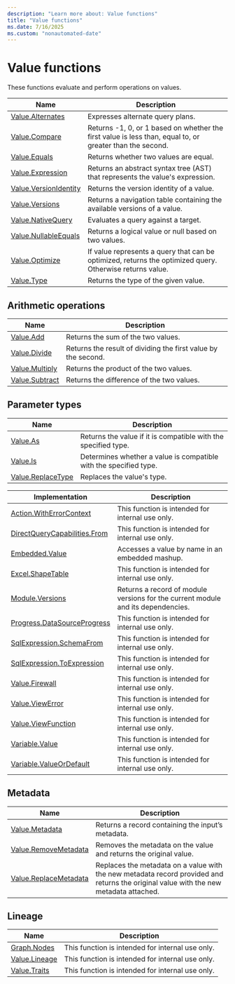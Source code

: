 ```yaml
---
description: "Learn more about: Value functions"
title: "Value functions"
ms.date: 7/16/2025
ms.custom: "nonautomated-date"
---
```

# Value functions

These functions evaluate and perform operations on values.

|Name|Description|
|------------|---------------|
|[Value.Alternates](value-alternates.md)|Expresses alternate query plans.|
|[Value.Compare](value-compare.md)|Returns -1, 0, or 1 based on whether the first value is less than, equal to, or greater than the second.|
|[Value.Equals](value-equals.md)|Returns whether two values are equal.|
|[Value.Expression](value-expression.md)|Returns an abstract syntax tree (AST) that represents the value's expression.|
|[Value.VersionIdentity](value-versionidentity.md)|Returns the version identity of a value.|
|[Value.Versions](value-versions.md)|Returns a navigation table containing the available versions of a value.|
|[Value.NativeQuery](value-nativequery.md) | Evaluates a query against a target.|
|[Value.NullableEquals](value-nullableequals.md)|Returns a logical value or null based on two values.|
|[Value.Optimize](value-optimize.md)|If value represents a query that can be optimized, returns the optimized query. Otherwise returns value.|
|[Value.Type](value-type.md) | Returns the type of the given value.|

## Arithmetic operations

|Name|Description|
|------------|---------------|
|[Value.Add](value-add.md)|Returns the sum of the two values.|
|[Value.Divide](value-divide.md)|Returns the result of dividing the first value by the second.|
|[Value.Multiply](value-multiply.md)|Returns the product of the two values.|
|[Value.Subtract](value-subtract.md)|Returns the difference of the two values.|

## Parameter types

|Name|Description|
|--------|---------------|
|[Value.As](value-as.md)|Returns the value if it is compatible with the specified type.|
|[Value.Is](value-is.md)|Determines whether a value is compatible with the specified type.|
|[Value.ReplaceType](value-replacetype.md)|Replaces the value's type.|

|Implementation | Description |
|-------------- | ----------- |
|[Action.WithErrorContext](action-witherrorcontext.md) | This function is intended for internal use only.|
|[DirectQueryCapabilities.From](directquerycapabilities-from.md) | This function is intended for internal use only.|
|[Embedded.Value](embedded-value.md) | Accesses a value by name in an embedded mashup.|
|[Excel.ShapeTable](excel-shapetable.md) | This function is intended for internal use only.|
|[Module.Versions](module-versions.md) | Returns a record of module versions for the current module and its dependencies.|
|[Progress.DataSourceProgress](progress-datasourceprogress.md) | This function is intended for internal use only. |
|[SqlExpression.SchemaFrom](sqlexpression-schemafrom.md) | This function is intended for internal use only.|
|[SqlExpression.ToExpression](sqlexpression-toexpression.md) | This function is intended for internal use only.|
|[Value.Firewall](value-firewall.md) | This function is intended for internal use only.|
|[Value.ViewError](value-viewerror.md) | This function is intended for internal use only.|
|[Value.ViewFunction](value-viewfunction.md) | This function is intended for internal use only.|
|[Variable.Value](variable-value.md) | This function is intended for internal use only.|
|[Variable.ValueOrDefault](variable-valueordefault.md) | This function is intended for internal use only.|

## Metadata

|Name|Description|
|------------|---------------|
|[Value.Metadata](value-metadata.md)|Returns a record containing the input’s metadata.|
|[Value.RemoveMetadata](value-removemetadata.md)|Removes the metadata on the value and returns the original value.|
|[Value.ReplaceMetadata](value-replacemetadata.md)|Replaces the metadata on a value with the new metadata record provided and returns the original value with the new metadata attached.|

## Lineage

|Name|Description|
| ------ | --------- |
|[Graph.Nodes](graph-nodes.md)|This function is intended for internal use only.|
|[Value.Lineage](value-lineage.md)|This function is intended for internal use only.|
|[Value.Traits](value-traits.md)|This function is intended for internal use only.|
  